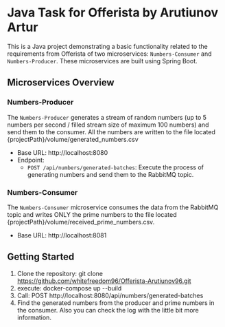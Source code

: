 # Java Task for Offerista by Arutiunov Artur

This is a Java project demonstrating a basic functionality related to the requirements from Offerista of two microservices: `Numbers-Consumer` and `Numbers-Producer`. These microservices are built using Spring Boot.

## Microservices Overview

### Numbers-Producer

The `Numbers-Producer` generates a stream of random numbers (up to 5 numbers per second /
filled stream size of maximum 100 numbers) and send them to the consumer. All the numbers are written to the file located {projectPath}/volume/generated_numbers.csv

- Base URL: http://localhost:8080
- Endpoint:
  - `POST /api/numbers/generated-batches`: Execute the process of generating numbers and send them to the RabbitMQ topic.

### Numbers-Consumer

The `Numbers-Consumer` microservice consumes the data from the RabbitMQ topic and writes ONLY the prime numbers to the file located {projectPath}/volume/received_prime_numbers.csv.

- Base URL: http://localhost:8081

## Getting Started

1. Clone the repository:
git clone https://github.com/whitefreedom96/Offerista-Arutiunov96.git
2. execute:
docker-compose up --build
3. Call:
POST http://localhost:8080/api/numbers/generated-batches
4. Find the generated numbers from the producer and prime numbers in the consumer. Also you can check the log with the little bit more information.

